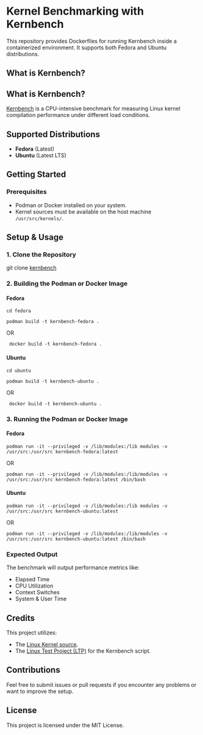 # Kernel Benchmarking with Kernbench

This repository provides Dockerfiles for running Kernbench inside a containerized environment. It supports both Fedora and Ubuntu distributions.

## What is Kernbench?
## What is Kernbench?
[Kernbench](https://github.com/linux-test-project/ltp) is a CPU-intensive benchmark for measuring Linux kernel compilation performance under different load conditions.

## Supported Distributions
- **Fedora** (Latest)
- **Ubuntu** (Latest LTS)


## Getting Started

### Prerequisites
- Podman or Docker installed on your system.
- Kernel sources must be available on the host machine `/usr/src/kernels/`.


## Setup & Usage

### 1. Clone the Repository

git clone [kernbench](https://github.com/kumarsgoyal/kernbench.git)


### 2. Building the Podman or Docker Image

#### Fedora
```cd fedora```

```podman build -t kernbench-fedora . ```

OR 

``` docker build -t kernbench-fedora .```

#### Ubuntu
```cd ubuntu```

```podman build -t kernbench-ubuntu . ```

OR 

``` docker build -t kernbench-ubuntu .```


### 3. Running the Podman or Docker Image
#### Fedora

```podman run -it --privileged -v /lib/modules:/lib modules -v /usr/src:/usr/src kernbench-fedora:latest ``` 

OR

``` podman run -it --privileged -v /lib/modules:/lib/modules -v /usr/src:/usr/src kernbench-fedora:latest /bin/bash ```

#### Ubuntu

```podman run -it --privileged -v /lib/modules:/lib modules -v /usr/src:/usr/src kernbench-ubuntu:latest ``` 

OR

``` podman run -it --privileged -v /lib/modules:/lib/modules -v /usr/src:/usr/src kernbench-ubuntu:latest /bin/bash ```


### Expected Output
The benchmark will output performance metrics like:

- Elapsed Time
- CPU Utilization
- Context Switches
- System & User Time


## Credits
This project utilizes:
- The [Linux Kernel source](https://github.com/torvalds/linux.git).
- The [Linux Test Project (LTP)](https://github.com/linux-test-project/ltp) for the Kernbench script.


## Contributions
Feel free to submit issues or pull requests if you encounter any problems or want to improve the setup.

## License
This project is licensed under the MIT License.
